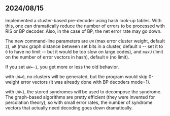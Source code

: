 
## 2024/08/15

Implemented a cluster-based pre-decoder using hash look-up tables.
With this, one can dramatically reduce the number of errors to be
processed with RIS or BP decoder.  Also, in the case of BP, the net
error rate may go down.

The new command-line parameters are `uW` (max error cluster weight,
default `2`), `uR` (max graph distance between set bits in a cluster,
default `4` -- set it to `0` to have no limit -- but it would be too
slow on large codes), and `maxU` (limit on the number of error vectors
in hash), default `0` (no limit).

If you set `uW=-1`, you get more or less the old behavior.

with `uW=0`, no clusters will be generated, but the program would skip
0-weight error vectors (it was already done with BP decoders mode=1).

with `uW>1`, the stored syndromes will be used to decompose the
syndrome.  The graph-based algorithms are pretty efficient (they were
invented for percolation theory), so with small error rates, the
number of syndrome vectors that actually need decoding goes down
dramatically.
